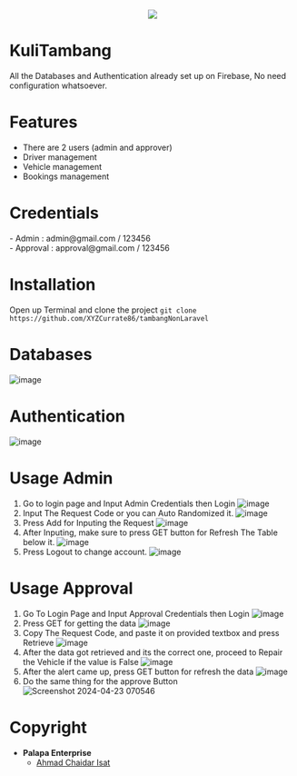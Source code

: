 <h1 align="center">
    <img src="https://upload.wikimedia.org/wikipedia/commons/b/bd/Firebase_Logo.png">
</h1>

<h1><b>KuliTambang</b></h1>

<p> All the Databases and Authentication already set up on Firebase, No need configuration whatsoever.</p>
 
<h1><b>Features</b></h1>

- There are 2 users (admin and approver)
- Driver management
- Vehicle management
- Bookings management

<h1><b>Credentials</b></h1>
- Admin : admin@gmail.com / 123456<br>
- Approval : approval@gmail.com / 123456
  
<h1><b>Installation</h1></b>

Open up Terminal and clone the project ```git clone https://github.com/XYZCurrate86/tambangNonLaravel```

<h1><b>Databases</h1></b>

![image](https://github.com/XYZCurrate86/tambangNonLaravel/assets/20394752/8dbeaf6c-df26-4efc-9063-e07451b2a966)

<h1><b>Authentication</h1></b>

![image](https://github.com/XYZCurrate86/tambangNonLaravel/assets/20394752/354d2380-07e2-4e66-91c1-a2843689d260)

<h1><b>Usage Admin</h1></b>

1. Go to login page and Input Admin Credentials then Login
![image](https://github.com/XYZCurrate86/tambangNonLaravel/assets/20394752/4a250043-8803-4a4f-b444-0515de5f3377)
2. Input The Request Code or you can Auto Randomized it.
![image](https://github.com/XYZCurrate86/tambangNonLaravel/assets/20394752/56690538-3759-4e6a-a55f-2df16aa8caf5)
3. Press Add for Inputing the Request 
![image](https://github.com/XYZCurrate86/tambangNonLaravel/assets/20394752/9121ec10-0321-4df5-9ca2-d86c06e3cfd4)
4. After Inputing, make sure to press GET button for Refresh The Table below it.
![image](https://github.com/XYZCurrate86/tambangNonLaravel/assets/20394752/be5ae8ce-bc09-4fd9-ac9f-a57cf0dbf785)
5. Press Logout to change account.
![image](https://github.com/XYZCurrate86/tambangNonLaravel/assets/20394752/f8c67bf1-0c9d-40ac-9555-239951c30cf5)


<h1><b>Usage Approval</h1></b>
    
1. Go To Login Page and Input Approval Credentials then Login
![image](https://github.com/XYZCurrate86/tambangNonLaravel/assets/20394752/915d41cc-5193-4cb9-bc27-23c7f9be4033)
2. Press GET for getting the data
![image](https://github.com/XYZCurrate86/tambangNonLaravel/assets/20394752/6e4cc7bd-6312-4b61-b548-e602bc0de2a9)
3. Copy The Request Code, and paste it on provided textbox and press Retrieve
![image](https://github.com/XYZCurrate86/tambangNonLaravel/assets/20394752/50414ca7-14b6-4d1a-a14a-c21ee877e219)
4. After the data got retrieved and its the correct one, proceed to Repair the Vehicle if the value is False
![image](https://github.com/XYZCurrate86/tambangNonLaravel/assets/20394752/6e87490c-2d74-4938-9998-51af68eaba05)
5. After the alert came up, press GET button for refresh the data
![image](https://github.com/XYZCurrate86/tambangNonLaravel/assets/20394752/3ef544bd-b184-4f40-913e-bbb7552993eb)
6. Do the same thing for the approve Button
![Screenshot 2024-04-23 070546](https://github.com/XYZCurrate86/tambangNonLaravel/assets/20394752/0d8adcf9-ba66-47cf-91f0-2f901fe8abf4)

<h1><b>Copyright</b></h1>

- <b>Palapa Enterprise</b>
    - [Ahmad Chaidar Isat](https://github.com/XYZCurrate86)
